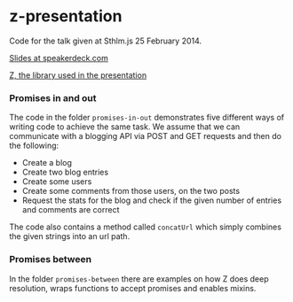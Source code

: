 # z-presentation

Code for the talk given at Sthlm.js 25 February 2014.

[Slides at speakerdeck.com](https://speakerdeck.com/jakobmattsson/how-to-star-actually-star-use-promises-in-javascript)

[Z, the library used in the presentation](https://github.com/jakobmattsson/z-core)


### Promises in and out

The code in the folder `promises-in-out` demonstrates five different ways of writing code to achieve the same task. We assume that we can communicate with a blogging API via POST and GET requests and then do the following:

- Create a blog
- Create two blog entries
- Create some users
- Create some comments from those users, on the two posts
- Request the stats for the blog and check if the given number of entries and comments are correct

The code also contains a method called `concatUrl` which simply combines the given strings into an url path.



### Promises between

In the folder `promises-between` there are examples on how Z does deep resolution, wraps functions to accept promises and enables mixins.
